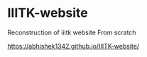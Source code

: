 # IIITK-website
Reconstruction of iiitk website
From scratch

https://abhishek1342.github.io/IIITK-website/

